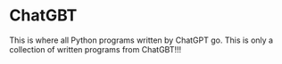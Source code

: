 # ChatGBT
This is where all Python programs written by ChatGPT go. 
This is only a collection of written programs from ChatGBT!!!
